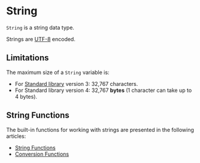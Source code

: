 # String

`String` is a string data type.

Strings are [UTF-8](https://en.wikipedia.org/wiki/UTF-8) encoded.

## Limitations

The maximum size of a `String` variable is:

* For [Standard library](/en/ride/script/standard-library) version 3: 32,767 characters.
* For Standard library version 4: 32,767 **bytes** (1 character can take up to 4 bytes).

## String Functions

The built-in functions for working with strings are presented in the following articles:
* [String Functions](/en/ride/functions/built-in-functions/string-functions)
* [Conversion Functions](/en/ride/functions/built-in-functions/string-functions)
